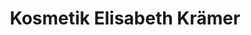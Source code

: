 ---
title: "Kosmetik Elisabeth Krämer"
url: /kaisersesch/kosmetik-elisabeth-kraemer/
shop: Kosmetik
---